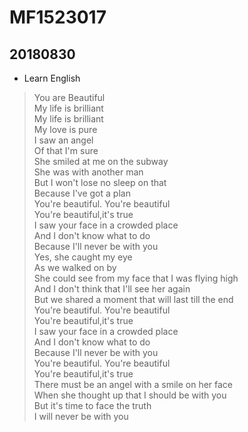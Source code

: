 # MF1523017
## 20180830
- Learn English <You are Beautiful>
> You are Beautiful<br>
My life is brilliant<br>
My life is brilliant<br>
My love is pure<br>
I saw an angel<br>
Of that I'm sure<br>
She smiled at me on the subway<br>
She was with another man<br>
But I won't lose no sleep on that<br>
Because I've got a plan<br>
You're beautiful. You're beautiful<br>
You're beautiful,it's true<br>
I saw your face in a crowded place<br>
And I don't know what to do<br>
Because I'll never be with you<br>
Yes, she caught my eye<br>
As we walked on by<br>
She could see from my face that I was flying high<br>
And I don't think that I'll see her again<br>
But we shared a moment that will last till the end<br>
You're beautiful. You're beautiful<br>
You're beautiful,it's true<br>
I saw your face in a crowded place<br>
And I don't know what to do<br>
Because I'll never be with you<br>
You're beautiful. You're beautiful<br>
You're beautiful,it's true<br>
There must be an angel with a smile on her face<br>
When she thought up that I should be with you<br>
But it's time to face the truth<br>
I will never be with you
